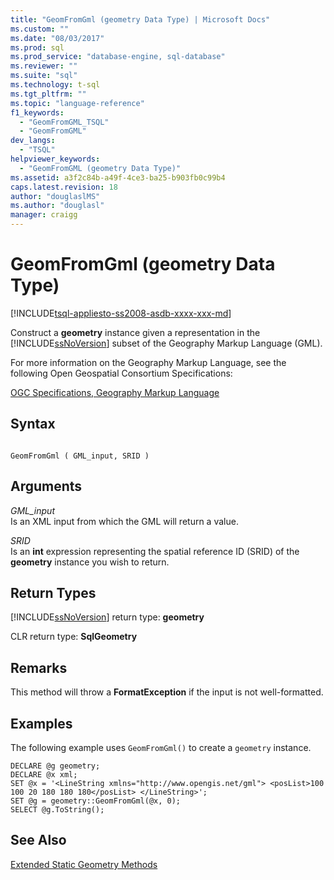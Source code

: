```yaml
---
title: "GeomFromGml (geometry Data Type) | Microsoft Docs"
ms.custom: ""
ms.date: "08/03/2017"
ms.prod: sql
ms.prod_service: "database-engine, sql-database"
ms.reviewer: ""
ms.suite: "sql"
ms.technology: t-sql
ms.tgt_pltfrm: ""
ms.topic: "language-reference"
f1_keywords: 
  - "GeomFromGML_TSQL"
  - "GeomFromGML"
dev_langs: 
  - "TSQL"
helpviewer_keywords: 
  - "GeomFromGML (geometry Data Type)"
ms.assetid: a3f2c84b-a49f-4ce3-ba25-b903fb0c99b4
caps.latest.revision: 18
author: "douglaslMS"
ms.author: "douglasl"
manager: craigg
---
```

# GeomFromGml (geometry Data Type)
[!INCLUDE[tsql-appliesto-ss2008-asdb-xxxx-xxx-md](../../includes/tsql-appliesto-ss2008-asdb-xxxx-xxx-md.md)]

Construct a **geometry** instance given a representation in the [!INCLUDE[ssNoVersion](../../includes/ssnoversion-md.md)] subset of the Geography Markup Language (GML).
  
For more information on the Geography Markup Language, see the following Open Geospatial Consortium Specifications:
  
[OGC Specifications, Geography Markup Language](http://go.microsoft.com/fwlink/?LinkId=93629)
  
## Syntax  
  
```  
  
GeomFromGml ( GML_input, SRID )  
```  
  
## Arguments  
 *GML_input*  
 Is an XML input from which the GML will return a value.  
  
 *SRID*  
 Is an **int** expression representing the spatial reference ID (SRID) of the **geometry** instance you wish to return.  
  
## Return Types  
 [!INCLUDE[ssNoVersion](../../includes/ssnoversion-md.md)] return type: **geometry**  
  
 CLR return type: **SqlGeometry**  
  
## Remarks  
 This method will throw a **FormatException** if the input is not well-formatted.  
  
## Examples  
 The following example uses `GeomFromGml()` to create a `geometry` instance.  
  
```  
DECLARE @g geometry;  
DECLARE @x xml;  
SET @x = '<LineString xmlns="http://www.opengis.net/gml"> <posList>100 100 20 180 180 180</posList> </LineString>';  
SET @g = geometry::GeomFromGml(@x, 0);  
SELECT @g.ToString();  
```  
  
## See Also  
 [Extended Static Geometry Methods](../../t-sql/spatial-geometry/extended-static-geometry-methods.md)  
  
  

